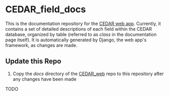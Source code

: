 # CEDAR_field_docs

This is the documentation repository for the [CEDAR web app](https://github.com/iAM-AMR/CEDAR_web). Currently, it contains a set of detailed descriptions of each field within the CEDAR database, organized by table (referred to as *class* in the documentation page itself). It is automatically generated by Django, the web app's framework, as changes are made.

## Update this Repo

1. Copy the *docs* directory of the [CEDAR_web](https://github.com/iAM-AMR/CEDAR_web) repo to this repository after any changes have been made

TODO

